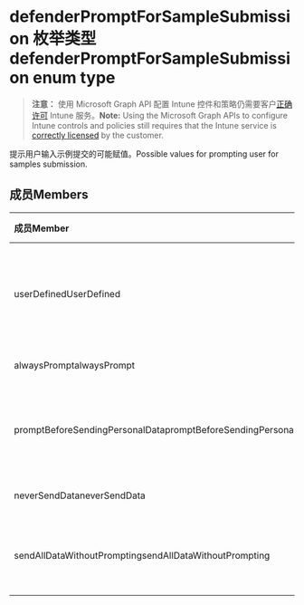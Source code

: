 # <a name="defenderpromptforsamplesubmission-enum-type"></a><span data-ttu-id="03684-101">defenderPromptForSampleSubmission 枚举类型</span><span class="sxs-lookup"><span data-stu-id="03684-101">defenderPromptForSampleSubmission enum type</span></span>

> <span data-ttu-id="03684-102">**注意：** 使用 Microsoft Graph API 配置 Intune 控件和策略仍需要客户[正确许可](https://go.microsoft.com/fwlink/?linkid=839381) Intune 服务。</span><span class="sxs-lookup"><span data-stu-id="03684-102">**Note:** Using the Microsoft Graph APIs to configure Intune controls and policies still requires that the Intune service is [correctly licensed](https://go.microsoft.com/fwlink/?linkid=839381) by the customer.</span></span>

<span data-ttu-id="03684-103">提示用户输入示例提交的可能赋值。</span><span class="sxs-lookup"><span data-stu-id="03684-103">Possible values for prompting user for samples submission.</span></span>
## <a name="members"></a><span data-ttu-id="03684-104">成员</span><span class="sxs-lookup"><span data-stu-id="03684-104">Members</span></span>
|<span data-ttu-id="03684-105">成员</span><span class="sxs-lookup"><span data-stu-id="03684-105">Member</span></span>|<span data-ttu-id="03684-106">值</span><span class="sxs-lookup"><span data-stu-id="03684-106">Value</span></span>|<span data-ttu-id="03684-107">说明</span><span class="sxs-lookup"><span data-stu-id="03684-107">Description</span></span>|
|:---|:---|:---|
|<span data-ttu-id="03684-108">userDefined</span><span class="sxs-lookup"><span data-stu-id="03684-108">UserDefined</span></span>|<span data-ttu-id="03684-109">0</span><span class="sxs-lookup"><span data-stu-id="03684-109">{0}</span></span>|<span data-ttu-id="03684-110">用户已定义，默认值，无特定意图。</span><span class="sxs-lookup"><span data-stu-id="03684-110">User Defined, default value, no intent.</span></span>|
|<span data-ttu-id="03684-111">alwaysPrompt</span><span class="sxs-lookup"><span data-stu-id="03684-111">alwaysPrompt</span></span>|<span data-ttu-id="03684-112">1</span><span class="sxs-lookup"><span data-stu-id="03684-112">-1</span></span>|<span data-ttu-id="03684-113">始终提示。</span><span class="sxs-lookup"><span data-stu-id="03684-113">Always prompt.</span></span>|
|<span data-ttu-id="03684-114">promptBeforeSendingPersonalData</span><span class="sxs-lookup"><span data-stu-id="03684-114">promptBeforeSendingPersonalData</span></span>|<span data-ttu-id="03684-115">2</span><span class="sxs-lookup"><span data-stu-id="03684-115">-2</span></span>|<span data-ttu-id="03684-116">发送个人数据前进行提示。</span><span class="sxs-lookup"><span data-stu-id="03684-116">Prompt before sending personal data.</span></span>|
|<span data-ttu-id="03684-117">neverSendData</span><span class="sxs-lookup"><span data-stu-id="03684-117">neverSendData</span></span>|<span data-ttu-id="03684-118">3</span><span class="sxs-lookup"><span data-stu-id="03684-118">-3</span></span>|<span data-ttu-id="03684-119">从不发送数据。</span><span class="sxs-lookup"><span data-stu-id="03684-119">Never send data.</span></span>|
|<span data-ttu-id="03684-120">sendAllDataWithoutPrompting</span><span class="sxs-lookup"><span data-stu-id="03684-120">sendAllDataWithoutPrompting</span></span>|<span data-ttu-id="03684-121">4</span><span class="sxs-lookup"><span data-stu-id="03684-121">-4</span></span>|<span data-ttu-id="03684-122">发送所有数据，不进行提示。</span><span class="sxs-lookup"><span data-stu-id="03684-122">Send all data without prompting.</span></span>|








